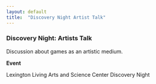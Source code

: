 ```yaml
---
layout: default
title:  "Discovery Night Artist Talk"
---
```


<div class="right">
  <h3 align="left">Discovery Night: Artists Talk</h3>
  <p>Discussion about games as an artistic medium.</p>
  <b>Event</b>
  <p>Lexington Living Arts and Science Center Discovery Night</p>
</div>
